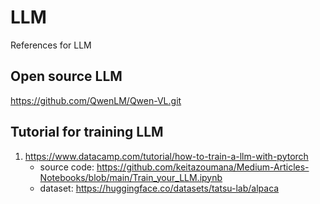 # LLM
References for LLM

## Open source LLM
https://github.com/QwenLM/Qwen-VL.git

## Tutorial for training LLM
  1. https://www.datacamp.com/tutorial/how-to-train-a-llm-with-pytorch
     * source code: https://github.com/keitazoumana/Medium-Articles-Notebooks/blob/main/Train_your_LLM.ipynb
     * dataset: https://huggingface.co/datasets/tatsu-lab/alpaca

